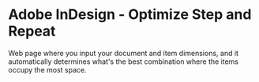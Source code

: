 # Adobe InDesign - Optimize Step and Repeat

Web page where you input your document and item dimensions, and it automatically
determines what's the best combination where the items occupy the most space.
